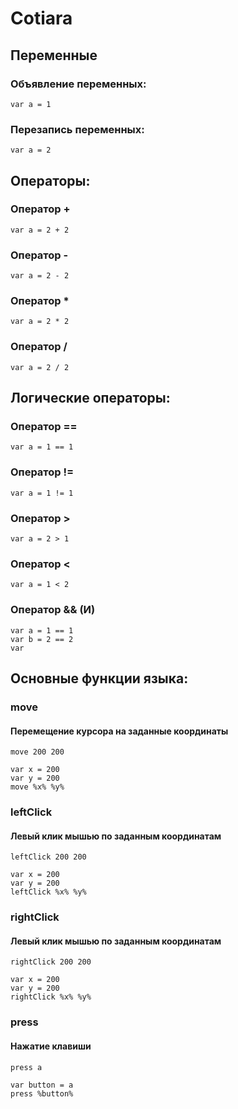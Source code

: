 # Cotiara

## Переменные

### Объявление переменных:

```cotiara
var a = 1
```

### Перезапись переменных:

```cotiara
var a = 2
```

## Операторы:

### Оператор +

```cotiara
var a = 2 + 2
```

### Оператор -

```cotiara
var a = 2 - 2
```

### Оператор *

```cotiara
var a = 2 * 2
```

### Оператор /

```cotiara
var a = 2 / 2
```

## Логические операторы:

### Оператор ==

```cotiara
var a = 1 == 1
```

### Оператор !=

```cotiara
var a = 1 != 1
```

### Оператор >

```cotiara
var a = 2 > 1
```

### Оператор <

```cotiara
var a = 1 < 2
```

### Оператор && (И)

```cotiara
var a = 1 == 1
var b = 2 == 2
var
```

## Основные функции языка:

### move
#### Перемещение курсора на заданные координаты

```cotiara
move 200 200
```

```cotiara
var x = 200
var y = 200
move %x% %y%
```

### leftClick
#### Левый клик мышью по заданным координатам

```cotiara
leftClick 200 200
```

```cotiara
var x = 200
var y = 200
leftClick %x% %y%
```

### rightClick
#### Левый клик мышью по заданным координатам

```cotiara
rightClick 200 200
```

```cotiara
var x = 200
var y = 200
rightClick %x% %y%
```

### press
#### Нажатие клавиши

```cotiara
press a
```

```cotiara
var button = a
press %button%
```